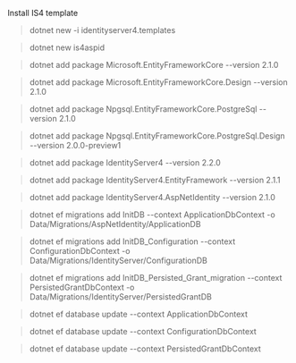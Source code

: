 Install IS4 template

> dotnet new -i identityserver4.templates

> dotnet new is4aspid

> dotnet add package Microsoft.EntityFrameworkCore --version 2.1.0

> dotnet add package Microsoft.EntityFrameworkCore.Design --version 2.1.0

> dotnet add package Npgsql.EntityFrameworkCore.PostgreSql --version 2.1.0

> dotnet add package Npgsql.EntityFrameworkCore.PostgreSql.Design --version 2.0.0-preview1

> dotnet add package IdentityServer4 --version 2.2.0

> dotnet add package IdentityServer4.EntityFramework --version 2.1.1

> dotnet add package IdentityServer4.AspNetIdentity --version 2.1.0

> dotnet ef migrations add InitDB --context ApplicationDbContext -o Data/Migrations/AspNetIdentity/ApplicationDB

> dotnet ef migrations add InitDB_Configuration --context ConfigurationDbContext -o Data/Migrations/IdentityServer/ConfigurationDB

> dotnet ef migrations add InitDB_Persisted_Grant_migration --context PersistedGrantDbContext -o Data/Migrations/IdentityServer/PersistedGrantDB

> dotnet ef database update --context ApplicationDbContext

> dotnet ef database update --context ConfigurationDbContext

> dotnet ef database update --context PersistedGrantDbContext